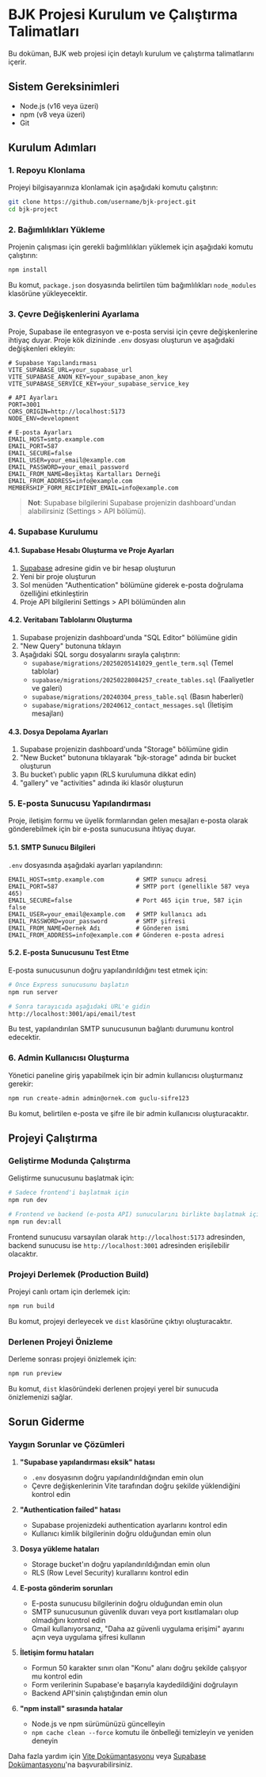 # BJK Projesi Kurulum ve Çalıştırma Talimatları

Bu doküman, BJK web projesi için detaylı kurulum ve çalıştırma talimatlarını içerir.

## Sistem Gereksinimleri

- Node.js (v16 veya üzeri)
- npm (v8 veya üzeri)
- Git

## Kurulum Adımları

### 1. Repoyu Klonlama

Projeyi bilgisayarınıza klonlamak için aşağıdaki komutu çalıştırın:

```bash
git clone https://github.com/username/bjk-project.git
cd bjk-project
```

### 2. Bağımlılıkları Yükleme

Projenin çalışması için gerekli bağımlılıkları yüklemek için aşağıdaki komutu çalıştırın:

```bash
npm install
```

Bu komut, `package.json` dosyasında belirtilen tüm bağımlılıkları `node_modules` klasörüne yükleyecektir.

### 3. Çevre Değişkenlerini Ayarlama

Proje, Supabase ile entegrasyon ve e-posta servisi için çevre değişkenlerine ihtiyaç duyar. Proje kök dizininde `.env` dosyası oluşturun ve aşağıdaki değişkenleri ekleyin:

```
# Supabase Yapılandırması
VITE_SUPABASE_URL=your_supabase_url
VITE_SUPABASE_ANON_KEY=your_supabase_anon_key
VITE_SUPABASE_SERVICE_KEY=your_supabase_service_key

# API Ayarları
PORT=3001
CORS_ORIGIN=http://localhost:5173
NODE_ENV=development

# E-posta Ayarları
EMAIL_HOST=smtp.example.com
EMAIL_PORT=587
EMAIL_SECURE=false
EMAIL_USER=your_email@example.com
EMAIL_PASSWORD=your_email_password
EMAIL_FROM_NAME=Beşiktaş Kartalları Derneği
EMAIL_FROM_ADDRESS=info@example.com
MEMBERSHIP_FORM_RECIPIENT_EMAIL=info@example.com
```

> **Not**: Supabase bilgilerini Supabase projenizin dashboard'undan alabilirsiniz (Settings > API bölümü).

### 4. Supabase Kurulumu

#### 4.1. Supabase Hesabı Oluşturma ve Proje Ayarları

1. [Supabase](https://supabase.com) adresine gidin ve bir hesap oluşturun
2. Yeni bir proje oluşturun
3. Sol menüden "Authentication" bölümüne giderek e-posta doğrulama özelliğini etkinleştirin
4. Proje API bilgilerini Settings > API bölümünden alın

#### 4.2. Veritabanı Tablolarını Oluşturma

1. Supabase projenizin dashboard'unda "SQL Editor" bölümüne gidin
2. "New Query" butonuna tıklayın
3. Aşağıdaki SQL sorgu dosyalarını sırayla çalıştırın:
   - `supabase/migrations/20250205141029_gentle_term.sql` (Temel tablolar)
   - `supabase/migrations/20250228084257_create_tables.sql` (Faaliyetler ve galeri)
   - `supabase/migrations/20240304_press_table.sql` (Basın haberleri)
   - `supabase/migrations/20240612_contact_messages.sql` (İletişim mesajları)

#### 4.3. Dosya Depolama Ayarları

1. Supabase projenizin dashboard'unda "Storage" bölümüne gidin
2. "New Bucket" butonuna tıklayarak "bjk-storage" adında bir bucket oluşturun
3. Bu bucket'ı public yapın (RLS kurulumuna dikkat edin)
4. "gallery" ve "activities" adında iki klasör oluşturun

### 5. E-posta Sunucusu Yapılandırması

Proje, iletişim formu ve üyelik formlarından gelen mesajları e-posta olarak gönderebilmek için bir e-posta sunucusuna ihtiyaç duyar.

#### 5.1. SMTP Sunucu Bilgileri

`.env` dosyasında aşağıdaki ayarları yapılandırın:

```
EMAIL_HOST=smtp.example.com         # SMTP sunucu adresi
EMAIL_PORT=587                      # SMTP port (genellikle 587 veya 465)
EMAIL_SECURE=false                  # Port 465 için true, 587 için false
EMAIL_USER=your_email@example.com   # SMTP kullanıcı adı
EMAIL_PASSWORD=your_password        # SMTP şifresi
EMAIL_FROM_NAME=Dernek Adı          # Gönderen ismi
EMAIL_FROM_ADDRESS=info@example.com # Gönderen e-posta adresi
```

#### 5.2. E-posta Sunucusunu Test Etme

E-posta sunucusunun doğru yapılandırıldığını test etmek için:

```bash
# Önce Express sunucusunu başlatın
npm run server

# Sonra tarayıcıda aşağıdaki URL'e gidin
http://localhost:3001/api/email/test
```

Bu test, yapılandırılan SMTP sunucusunun bağlantı durumunu kontrol edecektir.

### 6. Admin Kullanıcısı Oluşturma

Yönetici paneline giriş yapabilmek için bir admin kullanıcısı oluşturmanız gerekir:

```bash
npm run create-admin admin@ornek.com guclu-sifre123
```

Bu komut, belirtilen e-posta ve şifre ile bir admin kullanıcısı oluşturacaktır.

## Projeyi Çalıştırma

### Geliştirme Modunda Çalıştırma

Geliştirme sunucusunu başlatmak için:

```bash
# Sadece frontend'i başlatmak için
npm run dev

# Frontend ve backend (e-posta API) sunucularını birlikte başlatmak için
npm run dev:all
```

Frontend sunucusu varsayılan olarak `http://localhost:5173` adresinden, backend sunucusu ise `http://localhost:3001` adresinden erişilebilir olacaktır.

### Projeyi Derlemek (Production Build)

Projeyi canlı ortam için derlemek için:

```bash
npm run build
```

Bu komut, projeyi derleyecek ve `dist` klasörüne çıktıyı oluşturacaktır.

### Derlenen Projeyi Önizleme

Derleme sonrası projeyi önizlemek için:

```bash
npm run preview
```

Bu komut, `dist` klasöründeki derlenen projeyi yerel bir sunucuda önizlemenizi sağlar.

## Sorun Giderme

### Yaygın Sorunlar ve Çözümleri

1. **"Supabase yapılandırması eksik" hatası**
   - `.env` dosyasının doğru yapılandırıldığından emin olun
   - Çevre değişkenlerinin Vite tarafından doğru şekilde yüklendiğini kontrol edin

2. **"Authentication failed" hatası**
   - Supabase projenizdeki authentication ayarlarını kontrol edin
   - Kullanıcı kimlik bilgilerinin doğru olduğundan emin olun

3. **Dosya yükleme hataları**
   - Storage bucket'ın doğru yapılandırıldığından emin olun
   - RLS (Row Level Security) kurallarını kontrol edin

4. **E-posta gönderim sorunları**
   - E-posta sunucusu bilgilerinin doğru olduğundan emin olun
   - SMTP sunucusunun güvenlik duvarı veya port kısıtlamaları olup olmadığını kontrol edin
   - Gmail kullanıyorsanız, "Daha az güvenli uygulama erişimi" ayarını açın veya uygulama şifresi kullanın

5. **İletişim formu hataları**
   - Formun 50 karakter sınırı olan "Konu" alanı doğru şekilde çalışıyor mu kontrol edin
   - Form verilerinin Supabase'e başarıyla kaydedildiğini doğrulayın
   - Backend API'sinin çalıştığından emin olun

6. **"npm install" sırasında hatalar**
   - Node.js ve npm sürümünüzü güncelleyin
   - `npm cache clean --force` komutu ile önbelleği temizleyin ve yeniden deneyin

Daha fazla yardım için [Vite Dokümantasyonu](https://vitejs.dev/guide/) veya [Supabase Dokümantasyonu](https://supabase.com/docs)'na başvurabilirsiniz. 